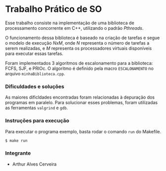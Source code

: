 # Trabalho Prático de SO

Esse trabalho consiste na implementação de uma biblioteca de processamento concorrente em C++, utilizando o padrão _Pthreads_.

O funcionamento dessa biblioteca é baseado na criação de tarefas e segue o modelo de execução _NxM_, onde _N_ representa o número de tarefas a serem realizadas, e _M_ representa os processadores virtuais disponíveis para executar essas tarefas.

Foram implementados 3 algoritmos de escalonamento para a biblioteca: FCFS, SJF, e PRIOc. O algoritmo é definido pela macro `ESCALONAMENTO` no arquivo `minhaBiblioteca.cpp`.  

### Dificuldades e soluções

As maiores dificldades encontradas foram relacionadas à depuração dos programas em paralelo. Para solucionar esses problemas, foram utilizadas as ferramentas `valgrind` e `gdb`. 

### Instruções para execução

Para executar o programa exemplo, basta rodar o comando `run` do Makefile.

```bash
$ make run
```

### Integrante
 * Arthur Alves Cerveira
